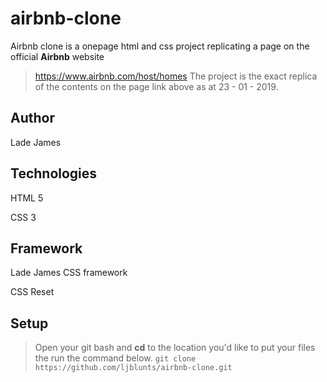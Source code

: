 # airbnb-clone
Airbnb clone is a onepage html and css project replicating a page on the official **Airbnb** website
> https://www.airbnb.com/host/homes
The project is the exact replica of the contents on the page link above as at 23 - 01 - 2019.

## Author
Lade James

## Technologies
HTML 5

CSS 3

## Framework
Lade James CSS framework

CSS Reset

## Setup
> Open your git bash and **cd** to the location you'd like to put your files the run the command below.
`git clone https://github.com/ljblunts/airbnb-clone.git`
